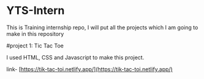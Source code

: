 # YTS-Intern

This is Training internship repo, I will put all the projects which I am going to make in this repository

#project 1: Tic Tac Toe

I used HTML, CSS and Javascript to make this project.

link- [https://tik-tac-toi.netlify.app/](https://tik-tac-toi.netlify.app/)
